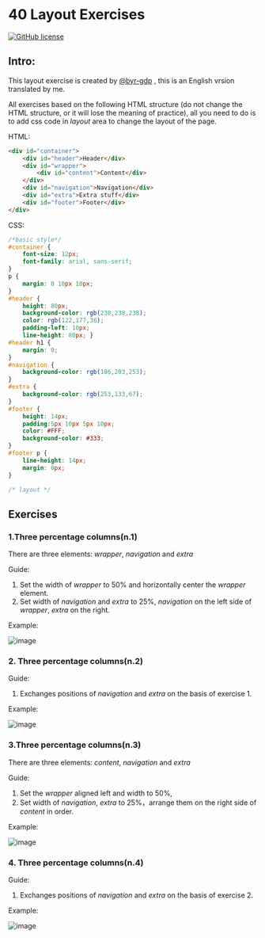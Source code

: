 # 40 Layout Exercises
[![GitHub license](https://badges.frapsoft.com/os/mit/mit.svg?v=103)](https://github.com/char1eschen/40-Layout-Exercises/blob/master/LICENSE.md)

## Intro:

This layout exercise is created by [@byr-gdp](https://github.com/byr-gdp/40LayoutExercise) , this is an English vrsion translated by me.

All exercises based on the following HTML structure (do not change the HTML structure, or it will lose the meaning of practice), all you need to do is to add css code in *layout* area to change the layout of the page. 


HTML:
```html
<div id="container">
	<div id="header">Header</div>
	<div id="wrapper">
		<div id="content">Content</div>
	</div>
	<div id="navigation">Navigation</div>
	<div id="extra">Extra stuff</div>
	<div id="footer">Footer</div>
</div>
```

CSS:
```css
/*basic style*/
#container { 
    font-size: 12px; 
    font-family: arial, sans-serif;
}
p { 
    margin: 0 10px 10px;
}
#header {
    height: 80px; 
    background-color: rgb(238,238,238); 
    color: rgb(122,177,36); 
    padding-left: 10px; 
    line-height: 80px; }
#header h1 {
    margin: 0;
}
#navigation {
    background-color: rgb(186,203,253);
}
#extra {
    background-color: rgb(253,133,67);
}
#footer {
    height: 14px;  
    padding:5px 10px 5px 10px; 
    color: #FFF; 
    background-color: #333;
}
#footer p {
    line-height: 14px; 
    margin: 0px;
}

/* layout */

```

## Exercises

### 1.Three percentage columns(n.1)

There are three elements: *wrapper*, *navigation* and *extra*

Guide:

1. Set the width of *wrapper* to 50% and horizontally center the *wrapper* element.
2. Set width of *navigation* and *extra* to 25%, *navigation* on the left side of *wrapper*, *extra* on the right.

Example:

![image](https://github.com/char1eschen/40-Layout-Exercises/blob/master/images/40LayoutExercise-master_exrcise_1.html.png)


### 2. Three percentage columns(n.2)

Guide:

1. Exchanges positions of *navigation* and *extra* on the basis of exercise 1.

Example:

![image](https://github.com/char1eschen/40-Layout-Exercises/blob/master/images/40LayoutExercise-master_exrcise_2.html.png)


### 3.Three percentage columns(n.3)

There are three elements: *content*, *navigation* and *extra*

Guide:

1. Set the *wrapper* aligned left and width to 50%,
2. Set width of *navigation*, *extra* to 25%，arrange them on the right side of *content* in order.

Example:

![image](https://github.com/char1eschen/40-Layout-Exercises/blob/master/images/40LayoutExercise-master_exrcise_3.html.png)


### 4. Three percentage columns(n.4)

Guide:

1. Exchanges positions of *navigation* and *extra* on the basis of exercise 2.

Example:

![image](https://github.com/char1eschen/40-Layout-Exercises/blob/master/images/40LayoutExercise-master_exrcise_4.html.png)

